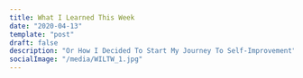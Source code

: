 ```yaml
---
title: What I Learned This Week
date: "2020-04-13"
template: "post"
draft: false
description: "Or How I Decided To Start My Journey To Self-Improvement"
socialImage: "/media/WILTW_1.jpg"
---
```


<!---
![Someone writing](/media/WILTW.jpg")

This is my first post on my new blog! How exciting!

I love learning. As a research engineer I have to always learn and experiment new things.
Learning is fun and crucial for your career in a number of ways.
What is also about learning is that you can share your knowledge with others.
One of the various ways to share your knowledge is writing.
Sometimes weeks can go by without any discernible progress. Writing a weekly post is a small, but important achievement which reminds me that I learn new things everyday, even if I can’t always bring them to fruition as quickly as I would like.

To take the plunge, I decided to start a new challenge:
The What I Learned This Week Challenge. I will post every sunday about something that I learned during the week. I will be writing about something new that I learned or that happened in my life.

This post was just a presentation of the challenge. I’m sure I’ll write a lot more interesting things in the future :)

See you next week!!

Amine 

-->
